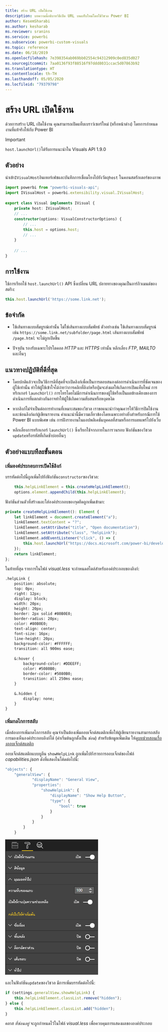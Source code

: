 ```yaml
---
title: สร้าง URL เปิดใช้งาน
description: บทความนี้อธิบายวิธีเปิด URL บนแท็บใหม่โดยใช้วิชวล Power BI
author: KesemSharabi
ms.author: kesharab
ms.reviewer: sranins
ms.service: powerbi
ms.subservice: powerbi-custom-visuals
ms.topic: reference
ms.date: 06/18/2019
ms.openlocfilehash: 7e398354ab069bb02554c94312909c0ed835d027
ms.sourcegitcommit: 7aa0136f93f88516f97ddd8031ccac5d07863b92
ms.translationtype: HT
ms.contentlocale: th-TH
ms.lasthandoff: 05/05/2020
ms.locfileid: "79379798"
---
```

# <a name="create-a-launch-url"></a>สร้าง URL เปิดใช้งาน

ด้วยการสร้าง URL เปิดใช้งาน คุณสามารถเปิดแท็บเบราว์เซอร์ใหม่ (หรือหน้าต่าง) โดยการกำหนดงานที่แท้จริงให้กับ Power BI

> [!IMPORTANT]
> `host.launchUrl()`ได้รับการแนะนำใน Visuals API 1.9.0

## <a name="sample"></a>ตัวอย่าง

นำเข้า`IVisualHost`อินเทอร์เฟซและบันทึกการเชื่อมโยงไปยังวัตถุ`host` ในคอนสตรักเตอร์ของภาพ

```typescript
import powerbi from "powerbi-visuals-api";
import IVisualHost = powerbi.extensibility.visual.IVisualHost;

export class Visual implements IVisual {
    private host: IVisualHost;
    // ...
    constructor(options: VisualConstructorOptions) {
        // ...
        this.host = options.host;
        // ...
    }

    // ...
}
```

## <a name="usage"></a>การใช้งาน

ใช้การเรียกใช้ `host.launchUrl()` API ซึ่งเปลี่ยน URL ปลายทางของคุณเป็นอาร์กิวเมนต์ของสตริง:

```typescript
this.host.launchUrl('https://some.link.net');
```

## <a name="restrictions"></a>ข้อจำกัด

* ใช้เส้นทางแบบสัมบูรณ์เท่านั้น ไม่ใช่เส้นทางแบบสัมพัทธ์ ตัวอย่างเช่น ใช้เส้นทางแบบสัมบูรณ์ เช่น `https://some.link.net/subfolder/page.html` เส้นทางแบบสัมพัทธ์ `/page.html` จะไม่ถูกเปิดขึ้น

* ปัจจุบัน รองรับเฉพาะโปรโตคอล *HTTP* และ *HTTPS* เท่านั้น หลีกเลี่ยง *FTP*, *MAILTO* และอื่นๆ

## <a name="best-practices"></a>แนวทางปฏิบัติที่ดีที่สุด

* โดยปกติแล้วจะเป็นวิธีการดีที่สุดที่จะเปิดลิงก์เพื่อเป็นการตอบสนองต่อการดำเนินการที่ชัดเจนของผู้ใช้เท่านั้น ทำให้ผู้ใช้เข้าใจได้ง่ายว่าการคลิกที่ลิงก์หรือปุ่มจะส่งผลให้เกิดการเปิดแท็บใหม่ การทริกเกอร์ `launchUrl()` การโทรโดยไม่มีการดำเนินการของผู้ใช้หรือเป็นผลข้างเคียงของการดำเนินการที่แตกต่างกันอาจทำให้ผู้ใช้เกิดความสับสนหรือหงุดหงิด

* หากลิงก์ไม่จำเป็นต่อการทำงานที่เหมาะสมของวิชวล เราขอแนะนำว่าคุณควรให้วิธีการปิดใช้งานและซ่อนลิงก์แก่ผู้เขียนรายงาน คำแนะนำนี้มีความเกี่ยวข้องโดยเฉพาะอย่างยิ่งสำหรับกรณีการใช้ Power BI แบบพิเศษ เช่น การฝังรายงานในแอปพลิเคชันบุคคลที่สามหรือการเผยแพร่ไปยังเว็บ

* หลีกเลี่ยงการทริกเกอร์ `launchUrl()` ซึ่งเรียกใช้จากภายในการวนรอบ ฟังก์ชันของวิชวล `update`หรือรหัสที่เกิดซ้ำบ่อยอื่นๆ

## <a name="a-step-by-step-example"></a>ตัวอย่างแบบทีละขั้นตอน

### <a name="add-a-link-launching-element"></a>เพิ่มองค์ประกอบการเปิดใช้ลิงก์

บรรทัดต่อไปนี้ถูกเพิ่มไปยังฟังก์ชัน`constructor`ของวิชวล:

```typescript
    this.helpLinkElement = this.createHelpLinkElement();
    options.element.appendChild(this.helpLinkElement);
```

ฟังก์ชันส่วนตัวที่สร้างและใส่องค์ประกอบของจุดยึดถูกเพิ่มเข้ามา:

```typescript
private createHelpLinkElement(): Element {
    let linkElement = document.createElement("a");
    linkElement.textContent = "?";
    linkElement.setAttribute("title", "Open documentation");
    linkElement.setAttribute("class", "helpLink");
    linkElement.addEventListener("click", () => {
        this.host.launchUrl("https://docs.microsoft.com/power-bi/developer/visuals/custom-visual-develop-tutorial");
    });
    return linkElement;
};
```

ในท้ายที่สุด รายการในไฟล์ *visual.less* จะกำหนดสไตล์สำหรับองค์ประกอบของลิงก์:

```less
.helpLink {
    position: absolute;
    top: 0px;
    right: 12px;
    display: block;
    width: 20px;
    height: 20px;
    border: 2px solid #80B0E0;
    border-radius: 20px;
    color: #80B0E0;
    text-align: center;
    font-size: 16px;
    line-height: 20px;
    background-color: #FFFFFF;
    transition: all 900ms ease;

    &:hover {
        background-color: #DDEEFF;
        color: #5080B0;
        border-color: #5080B0;
        transition: all 250ms ease;
    }

    &.hidden {
        display: none;
    }
}
```

### <a name="add-a-toggling-mechanism"></a>เพิ่มกลไกการสลับ

เมื่อต้องการเพิ่มกลไกการสลับ คุณจำเป็นต้องเพิ่มออบเจ็กต์สแตติกเพื่อให้ผู้เขียนรายงานสามารถสลับการมองเห็นองค์ประกอบลิงก์ได้ (ค่าเริ่มต้นถูกตั้งเป็น *ซ่อน*) สำหรับข้อมูลเพิ่มเติม ให้ดู[บทช่วยสอนเรื่องออบเจ็กต์สแตติก](https://microsoft.github.io/PowerBI-visuals/docs/concepts/objects-and-properties)

ออบเจ็กต์สแตติกแบบบูลีน `showHelpLink` ถูกเพิ่มไปยังรายการออบเจ็กต์ของไฟล์ *capabilities.json* ดังที่แสดงในโค้ดต่อไปนี้:

```typescript
"objects": {
    "generalView": {
            "displayName": "General View",
            "properties":
                "showHelpLink": {
                    "displayName": "Show Help Button",
                    "type": {
                        "bool": true
                    }
                }
            }
        }
    }
```

![เปิดใช้งานการสลับ URL](media/launch-url/launchurl-toggle.png)

และในฟังก์ชัน`update`ของวิชวล มีการเพิ่มบรรทัดต่อไปนี้:

```typescript
if (settings.generalView.showHelpLink) {
    this.helpLinkElement.classList.remove("hidden");
} else {
    this.helpLinkElement.classList.add("hidden");
}
```

คลาส *ที่ซ่อนอยู่* จะถูกกำหนดไว้ในไฟล์ *visual.less* เพื่อควบคุมการแสดงผลขององค์ประกอบ